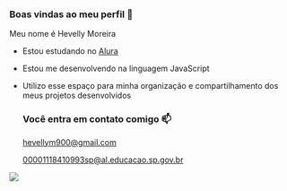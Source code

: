 ### Boas vindas ao meu perfil 💓

Meu nome é Hevelly Moreira

- Estou estudando no [Alura](https://www.alura.com.br)
- Estou me desenvolvendo na linguagem JavaScript
- Utilizo esse espaço para minha organização e compartilhamento dos meus projetos desenvolvidos

  ### Você entra em contato comigo 📫

  hevellym900@gmail.com
  
  00001118410993sp@al.educacao.sp.gov.br

 ![](https://media1.tenor.com/m/733ySqHIP1oAAAAC/geto-suguru.gif)
